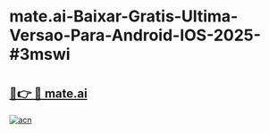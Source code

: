 # mate.ai-Baixar-Gratis-Ultima-Versao-Para-Android-IOS-2025-#3mswi

# <h2><a href="https://ainizakaria.my?title=mate.ai&ref=25M">🔗👉 🔴 mate.ai</a></h2>

[![acn](https://github.com/user-attachments/assets/0f9c940e-d8b0-45ae-aac7-cd30a18b3e1c)](https://ainizakaria.my?title=mate.ai&ref=25M)

